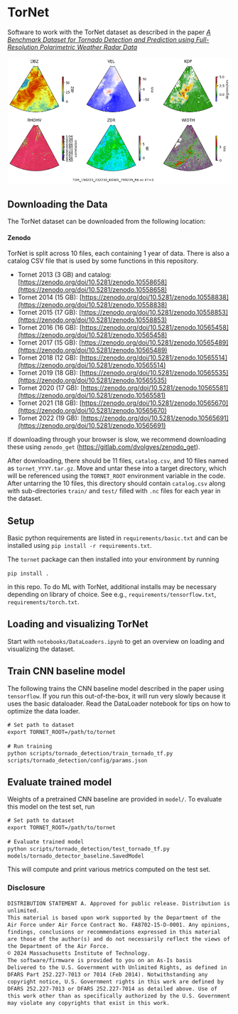 # TorNet

Software to work with the TorNet dataset as described in the paper [*A Benchmark Dataset for Tornado Detection and Prediction using Full-Resolution Polarimetric Weather Radar Data*](https://arxiv.org/abs/2401.16437)

![Alt text](tornet_image.png?raw=true "sample")

## Downloading the Data

The TorNet dataset can be downloaded from the following location:

#### Zenodo

TorNet is split across 10 files, each containing 1 year of data. There is also a catalog CSV file that is used by some functions in this repository.    

* Tornet 2013 (3 GB) and catalog: [https://zenodo.org/doi/10.5281/zenodo.10558658](https://zenodo.org/doi/10.5281/zenodo.10558658)
* Tornet 2014 (15 GB): [https://zenodo.org/doi/10.5281/zenodo.10558838](https://zenodo.org/doi/10.5281/zenodo.10558838)
* Tornet 2015 (17 GB): [https://zenodo.org/doi/10.5281/zenodo.10558853](https://zenodo.org/doi/10.5281/zenodo.10558853)
* Tornet 2016 (16 GB): [https://zenodo.org/doi/10.5281/zenodo.10565458](https://zenodo.org/doi/10.5281/zenodo.10565458)
* Tornet 2017 (15 GB): [https://zenodo.org/doi/10.5281/zenodo.10565489](https://zenodo.org/doi/10.5281/zenodo.10565489)
* Tornet 2018 (12 GB): [https://zenodo.org/doi/10.5281/zenodo.10565514](https://zenodo.org/doi/10.5281/zenodo.10565514)
* Tornet 2019 (18 GB): [https://zenodo.org/doi/10.5281/zenodo.10565535](https://zenodo.org/doi/10.5281/zenodo.10565535)
* Tornet 2020 (17 GB): [https://zenodo.org/doi/10.5281/zenodo.10565581](https://zenodo.org/doi/10.5281/zenodo.10565581)
* Tornet 2021 (18 GB): [https://zenodo.org/doi/10.5281/zenodo.10565670](https://zenodo.org/doi/10.5281/zenodo.10565670)
* Tornet 2022 (19 GB): [https://zenodo.org/doi/10.5281/zenodo.10565691](https://zenodo.org/doi/10.5281/zenodo.10565691)

If downloading through your browser is slow, we recommend downloading these using `zenodo_get` (https://gitlab.com/dvolgyes/zenodo_get).

After downloading, there should be 11 files, `catalog.csv`, and 10 files named as `tornet_YYYY.tar.gz`.   Move and untar these into a target directory, which will be referenced using the `TORNET_ROOT` environment variable in the code.  After untarring the 10 files, this directory should contain `catalog.csv` along with sub-directories `train/` and `test/` filled with `.nc` files for each year in the dataset.


## Setup

Basic python requirements are listed in `requirements/basic.txt` and can be installed using `pip install -r requirements.txt`.

The `tornet` package can then installed into your environment by running

`pip install .`

in this repo.  To do ML with TorNet, additional installs may be necessary depending on library of choice.  See e.g., `requirements/tensorflow.txt`, `requirements/torch.txt`.

## Loading and visualizing TorNet

Start with `notebooks/DataLoaders.ipynb` to get an overview on loading and visualizing the dataset.

## Train CNN baseline model

The following trains the CNN baseline model described in the paper using `tensorflow`.  If you run this out-of-the-box, it will run very slowly because it uses the basic dataloader.  Read the DataLoader notebook for tips on how to optimize the data loader.
```
# Set path to dataset
export TORNET_ROOT=/path/to/tornet     

# Run training
python scripts/tornado_detection/train_tornado_tf.py scripts/tornado_detection/config/params.json
```

## Evaluate trained model
Weights of a pretrained CNN baseline are provided in `model/`.  To evaluate this model on the test set, run

```
# Set path to dataset
export TORNET_ROOT=/path/to/tornet  

# Evaluate trained model
python scripts/tornado_detection/test_tornado_tf.py models/tornado_detector_baseline.SavedModel
```

This will compute and print various metrics computed on the test set.


### Disclosure
```
DISTRIBUTION STATEMENT A. Approved for public release. Distribution is unlimited.
This material is based upon work supported by the Department of the Air Force under Air Force Contract No. FA8702-15-D-0001. Any opinions, findings, conclusions or recommendations expressed in this material are those of the author(s) and do not necessarily reflect the views of the Department of the Air Force.
© 2024 Massachusetts Institute of Technology.
The software/firmware is provided to you on an As-Is basis
Delivered to the U.S. Government with Unlimited Rights, as defined in DFARS Part 252.227-7013 or 7014 (Feb 2014). Notwithstanding any copyright notice, U.S. Government rights in this work are defined by DFARS 252.227-7013 or DFARS 252.227-7014 as detailed above. Use of this work other than as specifically authorized by the U.S. Government may violate any copyrights that exist in this work.
```
